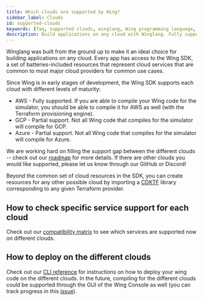 ```yaml
---
title: Which clouds are supported by Wing?
sidebar_label: Clouds
id: supported-clouds
keywords: [faq, supported clouds, winglang, Wing programming language, Wing language, AWS, GCP, Azure]
description: Build applications on any cloud with Winglang. Fully supported on AWS, partially supported on GCP and Azure. Check our roadmap for future updates!
---
```


Winglang was built from the ground up to make it an ideal choice for building applications on any cloud. Every app has access to the Wing SDK, a set of batteries-included resources that represent cloud services that are common to most major cloud providers for common use cases.

Since Wing is in early stages of development, the Wing SDK supports each cloud with different levels of maturity:
* AWS - Fully supported. If you are able to compile your Wing code for the simulator, you should be able to compile it for AWS as well (with the Terraform provisioning engine).
* GCP - Partial support. Not all Wing code that compiles for the simulator will compile for GCP. 
* Azure - Partial support. Not all Wing code that compiles for the simulator will compile for Azure. 

We are working hard on filling the support gap between the different clouds -- check out our [roadmap](https://www.winglang.io/contributing/status) for more details. If there are other clouds you would like supported, please let us know through our GitHub or Discord!

Beyond the common set of cloud resources in the SDK, you can create resources for any other possible cloud by importing a [CDKTF](https://github.com/hashicorp/terraform-cdk) library corresponding to any given Terraform provider.

## How to check specific service support for each cloud
Check out our [compatibility matrix](https://www.winglang.io/docs/api/standard-library/compatibility-matrix) to see which services are supported now on different clouds.

## How to deploy on the different clouds
Check out our [CLI reference](https://www.winglang.io/docs/tools/cli) for instructions on how to deploy your wing code on the different clouds.
In the future, compiling for the different clouds could be supported through the GUI of the Wing Console as well (you can track progress in this [issue](https://github.com/winglang/wing/issues/2051)).

